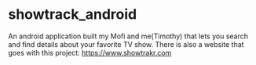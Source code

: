 # showtrack_android

An android application built my Mofi and me(Timothy) that lets you search and find details about your favorite TV show.
There is also a website that goes with this project: https://www.showtrakr.com


